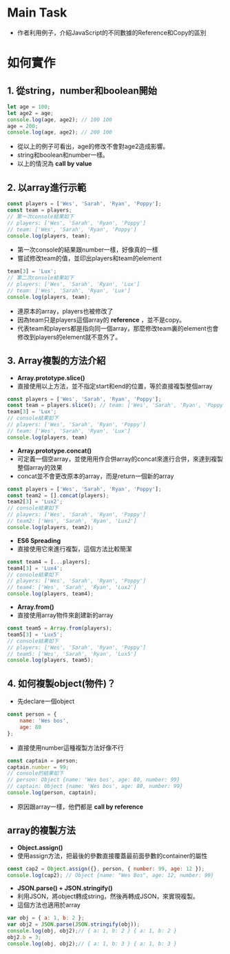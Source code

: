 # Main Task
* 作者利用例子，介紹JavaScript的不同數據的Reference和Copy的區別

# 如何實作
## 1. 從string，number和boolean開始
```javascript
let age = 100;
let age2 = age;
console.log(age, age2); // 100 100
age = 200;
console.log(age, age2); // 200 100
```
* 從以上的例子可看出，age的修改不會對age2造成影響。
* string和boolean和number一樣。
* 以上的情況為 **call by value**
  
## 2. 以array進行示範
```javascript
const players = ['Wes', 'Sarah', 'Ryan', 'Poppy'];
const team = players;
// 第一次console結果如下
// players: ['Wes', 'Sarah', 'Ryan', 'Poppy']
// team: ['Wes', 'Sarah', 'Ryan', 'Poppy']
console.log(players, team); 
```
* 第一次console的結果跟number一樣，好像真的一樣
* 嘗試修改team的值，並印出players和team的element
```javascript
team[3] = 'Lux';
// 第二次console結果如下
// players: ['Wes', 'Sarah', 'Ryan', 'Lux']
// team: ['Wes', 'Sarah', 'Ryan', 'Lux']
console.log(players, team);
```
* 連原本的array，players也被修改了
* 因為team只是players這個array的 **reference** ，並不是copy。
* 代表team和players都是指向同一個array，那麼修改team裏的element也會修改到players的element就不意外了。

## 3. Array複製的方法介紹
* **Array.prototype.slice()**
* 直接使用以上方法，並不指定start和end的位置，等於直接複製整個array
```javascript
const players = ['Wes', 'Sarah', 'Ryan', 'Poppy'];
const team = players.slice(); // team: ['Wes', 'Sarah', 'Ryan', 'Poppy']
team[3] = 'Lux';
// console結果如下
// players: ['Wes', 'Sarah', 'Ryan', 'Poppy']
// team: ['Wes', 'Sarah', 'Ryan', 'Lux']
console.log(players, team)
```

* **Array.prototype.concat()**
* 可定義一個空array，並使用用作合併array的concat來進行合併，來達到複製整個array的效果
* concat並不會更改原本的array，而是return一個新的array
```javascript
const players = ['Wes', 'Sarah', 'Ryan', 'Poppy'];
const team2 = [].concat(players);
team2[3] = 'Lux2';
// console結果如下
// players: ['Wes', 'Sarah', 'Ryan', 'Poppy']
// team2: ['Wes', 'Sarah', 'Ryan', 'Lux2']
console.log(players, team2); 
```

* **ES6 Spreading**
* 直接使用它來進行複製，這個方法比較簡潔
```javascript
const team4 = [...players];
team4[3] = 'Lux4';
// console結果如下
// players: ['Wes', 'Sarah', 'Ryan', 'Poppy']
// team4: ['Wes', 'Sarah', 'Ryan', 'Lux2']
console.log(players, team4);
```

* **Array.from()**
* 直接使用array物件來創建新的array
```javascript
const team5 = Array.from(players);
team5[3] = 'Lux5';
// console結果如下
// players: ['Wes', 'Sarah', 'Ryan', 'Poppy']
// team5: ['Wes', 'Sarah', 'Ryan', 'Lux5']
console.log(players, team5);
```

## 4. 如何複製object(物件)？
* 先declare一個object
```javascript
const person = {
    name: 'Wes bos',
    age: 80
};
```
* 直接使用number這種複製方法好像不行
```javascript
const captain = person;
captain.number = 99;
// console的結果如下
// person: Object {name: 'Wes bos', age: 80, number: 99}
// captain: Object {name: 'Wes bos', age: 80, number: 99}
console.log(person, captain);
```
* 原因跟array一樣，他們都是 **call by reference**

## array的複製方法
* **Object.assign()**
* 使用assign方法，把最後的參數直接覆蓋最前面參數的container的屬性
```javascript
const cap2 = Object.assign({}, person, { number: 99, age: 12 });
console.log(cap2); // Object {name: "Wes Bos", age: 12, number: 99}
```

* **JSON.parse() + JSON.stringify()**
* 利用JSON，將object轉成string，然後再轉成JSON，來實現複製。
* 這個方法也適用於array
```javascript
var obj = { a: 1, b: 2 };
var obj2 = JSON.parse(JSON.stringify(obj));
console.log(obj, obj2);// { a: 1, b: 2 } { a: 1, b: 2 }
obj2.b = 3;
console.log(obj, obj2);// { a: 1, b: 3 } { a: 1, b: 3 }
```
